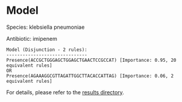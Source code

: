 
# Model

Species: klebsiella pneumoniae

Antibiotic: imipenem

```
Model (Disjunction - 2 rules):
------------------------------
Presence(ACCGCTGGGAGCTGGAGCTGAACTCCGCCAT) [Importance: 0.95, 20 equivalent rules]
OR
Presence(AGAAAGGCGTTAGATTGGCTTACACCATTAG) [Importance: 0.06, 2 equivalent rules]

```

For details, please refer to the [results directory](../../../../../results/scm_b/klebsiella+pneumoniae/imipenem/repeat_4/).

